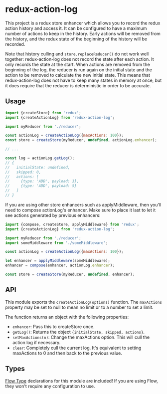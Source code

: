 # redux-action-log

This project is a redux store enhancer which allows you to record the redux
action history and access it. It can be configured to have a maximum number of
actions to keep in the history. Early actions will be removed from the history,
and the redux state of the beginning of the history will be recorded.

Note that history culling and `store.replaceReducer()` do not work well
together: redux-action-log does not record the state after each action. It only
records the state at the start. When actions are removed from the beginning of
the log, the reducer is run again on the initial state and the action to be
removed to calculate the new initial state. This means that redux-action-log
does not have to keep many states in memory at once, but it does require that
the reducer is deterministic in order to be accurate.

## Usage

```js
import {createStore} from 'redux';
import {createActionLog} from 'redux-action-log';

import myReducer from './reducer';

const actionLog = createActionLog({maxActions: 100});
const store = createStore(myReducer, undefined, actionLog.enhancer);

// ...

const log = actionLog.getLog();
// {
//   initialState: undefined,
//   skipped: 0,
//   actions: [
//     {type: 'ADD', payload: 3},
//     {type: 'ADD', payload: 5}
//   ]
// }
```

If you are using other store enhancers such as applyMiddleware, then you'll
need to compose actionLog's enhancer. Make sure to place it last to let it see
actions generated by previous enhancers:

```js
import {compose, createStore, applyMiddleware} from 'redux';
import {createActionLog} from 'redux-action-log';

import myReducer from './reducer';
import someMiddleware from './someMiddleware';

const actionLog = createActionLog({maxActions: 100});

let enhancer = applyMiddleware(someMiddleware);
enhancer = compose(enhancer, actionLog.enhancer);

const store = createStore(myReducer, undefined, enhancer);
```

## API

This module exports the `createActionLog(options)` function. The `maxActions`
property may be set to null to mean no limit or to a number to set a limit.

The function returns an object with the following properties:
* `enhancer`: Pass this to createStore once.
* `getLog()`: Returns the object `{initialState, skipped, actions}`.
* `setMaxActions(n)`: Change the maxActions option. This will cull the action
 log if necessary.
* `clear`: Completely cull the current log. It's equivalent to setting
 maxActions to 0 and then back to the previous value.

## Types

[Flow Type](http://flowtype.org/) declarations for this module are included!
If you are using Flow, they won't require any configuration to use.
